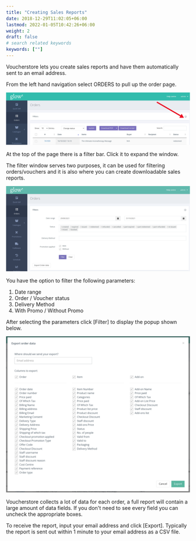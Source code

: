 ```yaml
---
title: "Creating Sales Reports"
date: 2018-12-29T11:02:05+06:00
lastmod: 2022-01-05T10:42:26+06:00
weight: 2
draft: false
# search related keywords
keywords: [""]
---
```

Voucherstore lets you create sales reports and have them automatically sent to an email address.

From the left hand navigation select ORDERS to pull up the order page.

![image example](img-4.jpg "image")

At the top of the page there is a filter bar. Click it to expand the window.

The filter window serves two purposes, it can be used for filtering orders/vouchers and it is also where you can create downloadable sales reports.

![image example](img-5.jpg "image")

You have the option to filter the following parameters:
1. Date range
2. Order / Voucher status
3. Delivery Method
4. With Promo / Without Promo

After selecting the parameters click [Filter] to display the popup shown below.

![image example](img-6.jpg "image")

Voucherstore collects a lot of data for each order, a full report will contain a large amount of data fields. If you don't need to see every field you can uncheck the appropriate boxes.

To receive the report, input your email address and click [Export]. Typically the report is sent out within 1 minute to your email address as a CSV file.
